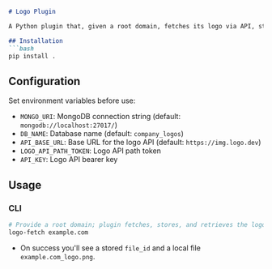 ```markdown
# Logo Plugin

A Python plugin that, given a root domain, fetches its logo via API, stores it in MongoDB GridFS, and immediately retrieves it to a local file.

## Installation
```bash
pip install .
```

## Configuration

Set environment variables before use:

- `MONGO_URI`: MongoDB connection string (default: `mongodb://localhost:27017/`)
- `DB_NAME`: Database name (default: `company_logos`)
- `API_BASE_URL`: Base URL for the logo API (default: `https://img.logo.dev`)
- `LOGO_API_PATH_TOKEN`: Logo API path token
- `API_KEY`: Logo API bearer key

## Usage

### CLI
```bash
# Provide a root domain; plugin fetches, stores, and retrieves the logo automatically:
logo-fetch example.com
```

- On success you'll see a stored `file_id` and a local file `example.com_logo.png`.
```
